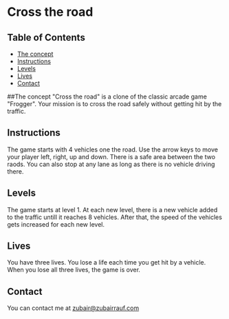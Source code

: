 # Cross the road

## Table of Contents

* [The concept](#the)
* [Instructions](#instructions)
* [Levels](#levels)
* [Lives](#lives)
* [Contact](#contact)

##The concept
"Cross the road" is a clone of the classic arcade game "Frogger".  Your mission is to cross the road safely without getting hit by the traffic.

## Instructions
The game starts with 4 vehicles one the road.  Use the arrow keys to move your player left, right, up and down. There is a safe area between the two raods. You can also stop at any lane as long as there is no vehicle driving there. 

## Levels
The game starts at level 1. At each new level, there is a new vehicle added to the traffic untill it reaches 8 vehicles. After that, the speed of the vehicles gets increased for each new level. 

## Lives
You have three lives. You lose a life each time you get hit by a vehicle. When you lose all three lives, the game is over. 

## Contact
You can contact me at zubair@zubairrauf.com
